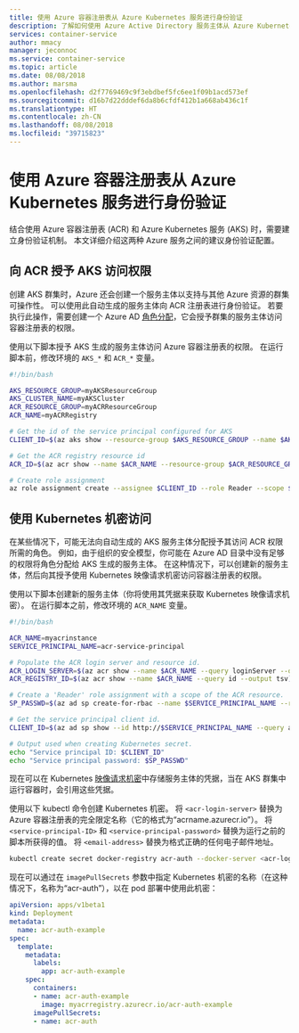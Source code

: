 ```yaml
---
title: 使用 Azure 容器注册表从 Azure Kubernetes 服务进行身份验证
description: 了解如何使用 Azure Active Directory 服务主体从 Azure Kubernetes 服务访问专用容器注册表中的映像。
services: container-service
author: mmacy
manager: jeconnoc
ms.service: container-service
ms.topic: article
ms.date: 08/08/2018
ms.author: marsma
ms.openlocfilehash: d2f7769469c9f3ebdbef5fc6ee1f09b1acd573ef
ms.sourcegitcommit: d16b7d22dddef6da8b6cfdf412b1a668ab436c1f
ms.translationtype: HT
ms.contentlocale: zh-CN
ms.lasthandoff: 08/08/2018
ms.locfileid: "39715823"
---
```

# <a name="authenticate-with-azure-container-registry-from-azure-kubernetes-service"></a>使用 Azure 容器注册表从 Azure Kubernetes 服务进行身份验证

结合使用 Azure 容器注册表 (ACR) 和 Azure Kubernetes 服务 (AKS) 时，需要建立身份验证机制。 本文详细介绍这两种 Azure 服务之间的建议身份验证配置。

## <a name="grant-aks-access-to-acr"></a>向 ACR 授予 AKS 访问权限

创建 AKS 群集时，Azure 还会创建一个服务主体以支持与其他 Azure 资源的群集可操作性。 可以使用此自动生成的服务主体向 ACR 注册表进行身份验证。 若要执行此操作，需要创建一个 Azure AD [角色分配](../role-based-access-control/overview.md#role-assignment)，它会授予群集的服务主体访问容器注册表的权限。

使用以下脚本授予 AKS 生成的服务主体访问 Azure 容器注册表的权限。 在运行脚本前，修改环境的 `AKS_*` 和 `ACR_*` 变量。

```bash
#!/bin/bash

AKS_RESOURCE_GROUP=myAKSResourceGroup
AKS_CLUSTER_NAME=myAKSCluster
ACR_RESOURCE_GROUP=myACRResourceGroup
ACR_NAME=myACRRegistry

# Get the id of the service principal configured for AKS
CLIENT_ID=$(az aks show --resource-group $AKS_RESOURCE_GROUP --name $AKS_CLUSTER_NAME --query "servicePrincipalProfile.clientId" --output tsv)

# Get the ACR registry resource id
ACR_ID=$(az acr show --name $ACR_NAME --resource-group $ACR_RESOURCE_GROUP --query "id" --output tsv)

# Create role assignment
az role assignment create --assignee $CLIENT_ID --role Reader --scope $ACR_ID
```

## <a name="access-with-kubernetes-secret"></a>使用 Kubernetes 机密访问

在某些情况下，可能无法向自动生成的 AKS 服务主体分配授予其访问 ACR 权限所需的角色。 例如，由于组织的安全模型，你可能在 Azure AD 目录中没有足够的权限将角色分配给 AKS 生成的服务主体。 在这种情况下，可以创建新的服务主体，然后向其授予使用 Kubernetes 映像请求机密访问容器注册表的权限。

使用以下脚本创建新的服务主体（你将使用其凭据来获取 Kubernetes 映像请求机密）。 在运行脚本之前，修改环境的 `ACR_NAME` 变量。

```bash
#!/bin/bash

ACR_NAME=myacrinstance
SERVICE_PRINCIPAL_NAME=acr-service-principal

# Populate the ACR login server and resource id.
ACR_LOGIN_SERVER=$(az acr show --name $ACR_NAME --query loginServer --output tsv)
ACR_REGISTRY_ID=$(az acr show --name $ACR_NAME --query id --output tsv)

# Create a 'Reader' role assignment with a scope of the ACR resource.
SP_PASSWD=$(az ad sp create-for-rbac --name $SERVICE_PRINCIPAL_NAME --role Reader --scopes $ACR_REGISTRY_ID --query password --output tsv)

# Get the service principal client id.
CLIENT_ID=$(az ad sp show --id http://$SERVICE_PRINCIPAL_NAME --query appId --output tsv)

# Output used when creating Kubernetes secret.
echo "Service principal ID: $CLIENT_ID"
echo "Service principal password: $SP_PASSWD"
```

现在可以在 Kubernetes [映像请求机密][image-pull-secret]中存储服务主体的凭据，当在 AKS 群集中运行容器时，会引用这些凭据。

使用以下 kubectl 命令创建 Kubernetes 机密。 将 `<acr-login-server>` 替换为 Azure 容器注册表的完全限定名称（它的格式为“acrname.azurecr.io”）。 将 `<service-principal-ID>` 和 `<service-principal-password>` 替换为运行之前的脚本所获得的值。 将 `<email-address>` 替换为格式正确的任何电子邮件地址。

```bash
kubectl create secret docker-registry acr-auth --docker-server <acr-login-server> --docker-username <service-principal-ID> --docker-password <service-principal-password> --docker-email <email-address>
```

现在可以通过在 `imagePullSecrets` 参数中指定 Kubernetes 机密的名称（在这种情况下，名称为“acr-auth”），以在 pod 部署中使用此机密：

```yaml
apiVersion: apps/v1beta1
kind: Deployment
metadata:
  name: acr-auth-example
spec:
  template:
    metadata:
      labels:
        app: acr-auth-example
    spec:
      containers:
      - name: acr-auth-example
        image: myacrregistry.azurecr.io/acr-auth-example
      imagePullSecrets:
      - name: acr-auth
```

<!-- LINKS - external -->
[kubernetes-secret]: https://kubernetes.io/docs/concepts/configuration/secret/
[image-pull-secret]: https://kubernetes.io/docs/concepts/configuration/secret/#using-imagepullsecrets
